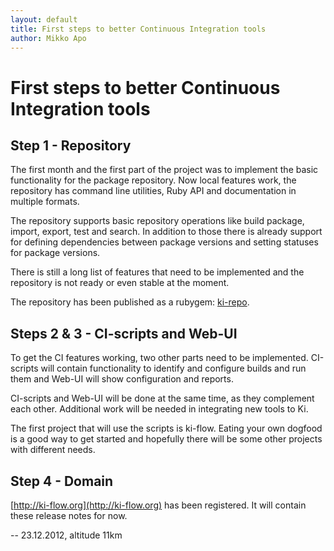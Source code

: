```yaml
---
layout: default
title: First steps to better Continuous Integration tools
author: Mikko Apo
---
```


# First steps to better Continuous Integration tools

## Step 1 - Repository

The first month and the first part of the project was to implement the basic
functionality for the package repository. Now local features work, the repository
has command line utilities, Ruby API and documentation in multiple formats.

The repository supports basic repository operations like build package, import, export,
test and search. In addition to those there is already support for defining
dependencies between package versions and setting statuses for package versions.

There is still a long list of features that need to be implemented and
the repository is not ready or even stable at the moment.

The repository has been published as a rubygem: [ki-repo](https://rubygems.org/gems/ki-repo).

## Steps 2 & 3 - CI-scripts and Web-UI

To get the CI features working, two other parts need to be implemented. CI-scripts
will contain functionality to identify and configure builds and run them and Web-UI
will show configuration and reports.

CI-scripts and Web-UI will be done at the same time, as they complement each other.
Additional work will be needed in integrating new tools to Ki.

The first project that will use the scripts is ki-flow. Eating your own dogfood is
a good way to get started and hopefully there will be some other projects with
different needs.

## Step 4 - Domain

[http://ki-flow.org](http://ki-flow.org) has been registered. It will contain these release notes for now.

--
23.12.2012, altitude 11km